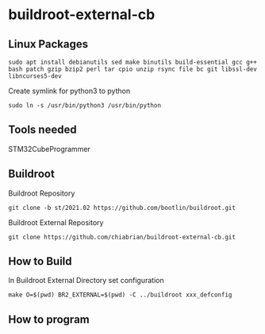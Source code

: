 # buildroot-external-cb

## Linux Packages
```
sudo apt install debianutils sed make binutils build-essential gcc g++ bash patch gzip bzip2 perl tar cpio unzip rsync file bc git libssl-dev libncurses5-dev
```
Create symlink for python3 to python
```
sudo ln -s /usr/bin/python3 /usr/bin/python
```

## Tools needed
STM32CubeProgrammer

## Buildroot
Buildroot Repository
```
git clone -b st/2021.02 https://github.com/bootlin/buildroot.git
```
Buildroot External Repository
```
git clone https://github.com/chiabrian/buildroot-external-cb.git
```

## How to Build
In Buildroot External Directory set configuration
```
make O=$(pwd) BR2_EXTERNAL=$(pwd) -C ../buildroot xxx_defconfig
```

## How to program
